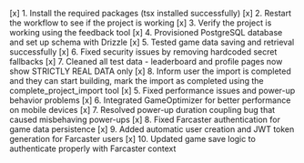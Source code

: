[x] 1. Install the required packages (tsx installed successfully)
[x] 2. Restart the workflow to see if the project is working
[x] 3. Verify the project is working using the feedback tool
[x] 4. Provisioned PostgreSQL database and set up schema with Drizzle
[x] 5. Tested game data saving and retrieval successfully
[x] 6. Fixed security issues by removing hardcoded secret fallbacks
[x] 7. Cleaned all test data - leaderboard and profile pages now show STRICTLY REAL DATA only
[x] 8. Inform user the import is completed and they can start building, mark the import as completed using the complete_project_import tool
[x] 5. Fixed performance issues and power-up behavior problems
[x] 6. Integrated GameOptimizer for better performance on mobile devices
[x] 7. Resolved power-up duration coupling bug that caused misbehaving power-ups
[x] 8. Fixed Farcaster authentication for game data persistence
[x] 9. Added automatic user creation and JWT token generation for Farcaster users
[x] 10. Updated game save logic to authenticate properly with Farcaster context